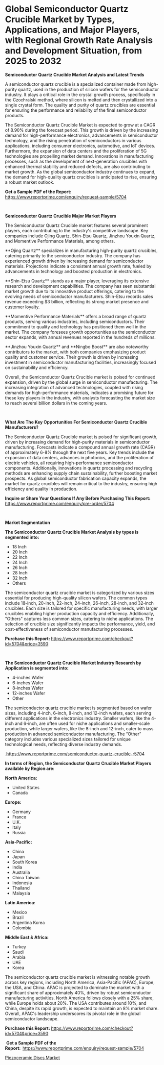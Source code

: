 <p><h1>Global Semiconductor Quartz Crucible Market by Types, Applications, and Major Players, with Regional Growth Rate Analysis and Development Situation, from 2025 to 2032</h1></p><p><strong>Semiconductor Quartz Crucible Market Analysis and Latest Trends</strong></p>
<p><p>A semiconductor quartz crucible is a specialized container made from high-purity quartz, used in the production of silicon wafers for the semiconductor industry. It plays a critical role in the crystal growth process, specifically in the Czochralski method, where silicon is melted and then crystallized into a single crystal form. The quality and purity of quartz crucibles are essential for ensuring the performance and reliability of the final semiconductor products.</p><p>The Semiconductor Quartz Crucible Market is expected to grow at a CAGR of 8.90% during the forecast period. This growth is driven by the increasing demand for high-performance electronics, advancements in semiconductor technology, and the rising penetration of semiconductors in various applications, including consumer electronics, automotive, and IoT devices. Furthermore, the expansion of data centers and the proliferation of 5G technologies are propelling market demand. Innovations in manufacturing processes, such as the development of next-generation crucibles with enhanced thermal stability and reduced defects, are also contributing to market growth. As the global semiconductor industry continues to expand, the demand for high-quality quartz crucibles is anticipated to rise, ensuring a robust market outlook.</p></p>
<p><strong>Get a Sample PDF of the Report:&nbsp;</strong> <a href="https://www.reportprime.com/enquiry/request-sample/5704?utm_campaign=3513&utm_medium=2&utm_source=Github&utm_content=ia&utm_term=19032025&utm_id=semiconductor-quartz-crucible">https://www.reportprime.com/enquiry/request-sample/5704</a></p>
<p>&nbsp;</p>
<p><strong>Semiconductor Quartz Crucible Major Market Players</strong></p>
<p><p>The Semiconductor Quartz Crucible market features several prominent players, each contributing to the industry's competitive landscape. Key companies include Ojing Quartz, Shin-Etsu Quartz, Jinzhou Youxin Quartz, and Momentive Performance Materials, among others.</p><p>**Ojing Quartz** specializes in manufacturing high-purity quartz crucibles, catering primarily to the semiconductor industry. The company has experienced growth driven by increasing demand for semiconductor materials. Projections indicate a consistent annual growth rate, fueled by advancements in technology and boosted production in electronics.</p><p>**Shin-Etsu Quartz** stands as a major player, leveraging its extensive research and development capabilities. The company has seen substantial market growth due to its innovative product offerings, catering to the evolving needs of semiconductor manufacturers. Shin-Etsu records sales revenue exceeding $3 billion, reflecting its strong market presence and customer loyalty.</p><p>**Momentive Performance Materials** offers a broad range of quartz products, serving various industries, including semiconductors. Their commitment to quality and technology has positioned them well in the market. The company foresees growth opportunities as the semiconductor sector expands, with annual revenues reported in the hundreds of millions.</p><p>**Jinzhou Youxin Quartz** and **Ningbo Boost** are also noteworthy contributors to the market, with both companies emphasizing product quality and customer service. Their growth is driven by increasing investment in semiconductor manufacturing facilities, increasingly focused on sustainability and efficiency.</p><p>Overall, the Semiconductor Quartz Crucible market is poised for continued expansion, driven by the global surge in semiconductor manufacturing. The increasing integration of advanced technologies, coupled with rising demands for high-performance materials, indicates a promising future for these key players in the industry, with analysts forecasting the market size to reach several billion dollars in the coming years.</p></p>
<p>&nbsp;</p>
<p><strong>What Are The Key Opportunities For Semiconductor Quartz Crucible Manufacturers?</strong></p>
<p><p>The Semiconductor Quartz Crucible market is poised for significant growth, driven by increasing demand for high-purity materials in semiconductor manufacturing. Forecasts indicate a compound annual growth rate (CAGR) of approximately 6-8% through the next five years. Key trends include the expansion of data centers, advances in photonics, and the proliferation of electric vehicles, all requiring high-performance semiconductor components. Additionally, innovations in quartz processing and recycling methods are enhancing supply chain sustainability, further boosting market prospects. As global semiconductor fabrication capacity expands, the market for quartz crucibles will remain critical to the industry, ensuring high efficiency and quality in production.</p></p>
<p><strong>Inquire or Share Your Questions If Any Before Purchasing This Report:</strong> <a href="https://www.reportprime.com/enquiry/pre-order/5704?utm_campaign=3513&utm_medium=2&utm_source=Github&utm_content=ia&utm_term=19032025&utm_id=semiconductor-quartz-crucible">https://www.reportprime.com/enquiry/pre-order/5704</a></p>
<p>&nbsp;</p>
<p><strong>Market Segmentation</strong></p>
<p><strong>The Semiconductor Quartz Crucible Market Analysis by types is segmented into:</strong></p>
<p><ul><li>18 Inch</li><li>20 Inch</li><li>22 Inch</li><li>24 Inch</li><li>26 Inch</li><li>28 Inch</li><li>32 Inch</li><li>Others</li></ul></p>
<p><p>The semiconductor quartz crucible market is categorized by various sizes essential for producing high-quality silicon wafers. The common types include 18-inch, 20-inch, 22-inch, 24-inch, 26-inch, 28-inch, and 32-inch crucibles. Each size is tailored for specific manufacturing needs, with larger crucibles enabling higher production capacity and efficiency. Additionally, "Others" captures less common sizes, catering to niche applications. The selection of crucible size significantly impacts the performance, yield, and cost-effectiveness of semiconductor manufacturing processes.</p></p>
<p><strong>Purchase this Report:&nbsp;</strong><a href="https://www.reportprime.com/checkout?id=5704&price=3590&utm_campaign=3513&utm_medium=2&utm_source=Github&utm_content=ia&utm_term=19032025&utm_id=semiconductor-quartz-crucible">https://www.reportprime.com/checkout?id=5704&price=3590</a></p>
<p>&nbsp;</p>
<p><strong>The Semiconductor Quartz Crucible Market Industry Research by Application is segmented into:</strong></p>
<p><ul><li>4-inches Wafer</li><li>6-inches Wafer</li><li>8-inches Wafer</li><li>12-inches Wafer</li><li>Other</li></ul></p>
<p><p>The semiconductor quartz crucible market is segmented based on wafer sizes, including 4-inch, 6-inch, 8-inch, and 12-inch wafers, each serving different applications in the electronics industry. Smaller wafers, like the 4-inch and 6-inch, are often used for niche applications and smaller-scale production, while larger wafers, like the 8-inch and 12-inch, cater to mass production in advanced semiconductor manufacturing. The “Other” category includes various specialized sizes tailored for unique technological needs, reflecting diverse industry demands.</p></p>
<p><a href="https://www.reportprime.com/semiconductor-quartz-crucible-r5704?utm_campaign=3513&utm_medium=2&utm_source=Github&utm_content=ia&utm_term=19032025&utm_id=semiconductor-quartz-crucible">&nbsp;https://www.reportprime.com/semiconductor-quartz-crucible-r5704</a></p>
<p><strong>In terms of Region, the Semiconductor Quartz Crucible Market Players available by Region are:</strong></p>
<p>
    <p> <strong> North America: </strong>
        <ul>
            <li>United States</li>
            <li>Canada</li>
        </ul>
        </p> 
    <p> <strong> Europe: </strong>
        <ul>
            <li>Germany</li>
            <li>France</li>
            <li>U.K.</li>
            <li>Italy</li>
            <li>Russia</li>
        </ul>
        </p> 
    <p> <strong> Asia-Pacific: </strong>
        <ul>
            <li>China</li>
            <li>Japan</li>
            <li>South Korea</li>
            <li>India</li>
            <li>Australia</li>
            <li>China Taiwan</li>
            <li>Indonesia</li>
            <li>Thailand</li>
            <li>Malaysia</li>
        </ul>
        </p> 
    <p> <strong> Latin America: </strong>
        <ul>
            <li>Mexico</li>
            <li>Brazil</li>
            <li>Argentina Korea</li>
            <li>Colombia</li>
        </ul>
        </p> 
    <p> <strong> Middle East & Africa: </strong>
        <ul>
            <li>Turkey</li>
            <li>Saudi</li>
            <li>Arabia</li>
            <li>UAE</li>
            <li>Korea</li>
        </ul>
    </p>
    </p>
<p><p>The semiconductor quartz crucible market is witnessing notable growth across key regions, including North America, Asia-Pacific (APAC), Europe, the USA, and China. APAC is projected to dominate the market with a significant share of approximately 40%, driven by robust semiconductor manufacturing activities. North America follows closely with a 25% share, while Europe holds about 20%. The USA contributes around 10%, and China, despite its rapid growth, is expected to maintain an 8% market share. Overall, APAC's leadership underscores its pivotal role in the global semiconductor landscape.</p></p>
<p><strong>Purchase this Report: </strong><a href="https://www.reportprime.com/checkout?id=5704&price=3590&utm_campaign=3513&utm_medium=2&utm_source=Github&utm_content=ia&utm_term=19032025&utm_id=semiconductor-quartz-crucible">https://www.reportprime.com/checkout?id=5704&price=3590</a></p>
<p>&nbsp;<strong>Get a Sample PDF of the Report:&nbsp;&nbsp;</strong><a href="https://www.reportprime.com/enquiry/request-sample/5704?utm_campaign=3513&utm_medium=2&utm_source=Github&utm_content=ia&utm_term=19032025&utm_id=semiconductor-quartz-crucible">https://www.reportprime.com/enquiry/request-sample/5704</a></p>
<p><strong></strong></p>
<p><p><a href="https://github.com/casimbrhelck/Market-Research-Report-List-1/blob/main/piezoceramic-discs-market.md?utm_campaign=3513&utm_medium=2&utm_source=Github&utm_content=ia&utm_term=19032025&utm_id=semiconductor-quartz-crucible">Piezoceramic Discs Market</a></p></p>